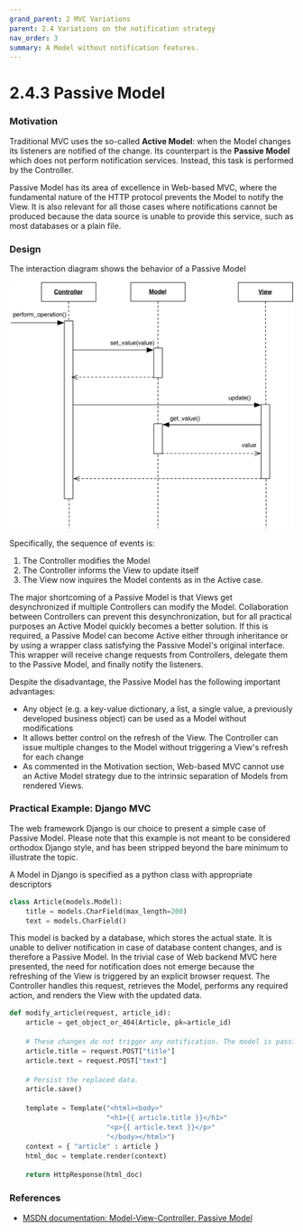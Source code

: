 ```yaml
---
grand_parent: 2 MVC Variations
parent: 2.4 Variations on the notification strategy
nav_order: 3
summary: A Model without notification features.
---
```

# 2.4.3 Passive Model

### Motivation

Traditional MVC uses the so-called **Active Model**: when the Model changes its
listeners are notified of the change. Its counterpart is the **Passive Model**
which does not perform notification services. Instead, this task is performed
by the Controller.

Passive Model has its area of excellence in Web-based MVC, where the
fundamental nature of the HTTP protocol prevents the Model to 
notify the View. It is also relevant for all those cases where notifications 
cannot be produced because the data source is unable to provide this service,
such as most databases or a plain file.

### Design

The interaction diagram shows the behavior of a Passive Model

<p align="center">
    <img src="images/passive_model/passive_model.png" />
</p>

Specifically, the sequence of events is:

1. The Controller modifies the Model
2. The Controller informs the View to update itself
3. The View now inquires the Model contents as in the Active case.

The major shortcoming of a Passive Model is that Views get desynchronized
if multiple Controllers can modify the Model. Collaboration between Controllers
can prevent this desynchronization, but for all practical purposes an Active
Model quickly becomes a better solution. If this is required, a Passive Model
can become Active either through inheritance or by using a wrapper class
satisfying the Passive Model's original interface. This wrapper will receive
change requests from Controllers, delegate them to the Passive Model, and
finally notify the listeners. 

Despite the disadvantage, the Passive Model has the following important advantages: 

- Any object (e.g. a key-value dictionary, a list, a single value, a previously
  developed business object) can be used as a Model without modifications
- It allows better control on the refresh of the View. The Controller
  can issue multiple changes to the Model without triggering a View's refresh 
  for each change
- As commented in the Motivation section, Web-based MVC cannot use an 
  Active Model strategy due to the intrinsic separation of Models from 
  rendered Views.

### Practical Example: Django MVC

The web framework Django is our choice to present a simple case of Passive
Model. Please note that this example is not meant to be considered orthodox
Django style, and has been stripped beyond the bare minimum to illustrate 
the topic.

A Model in Django is specified as a python class with appropriate descriptors

```python
class Article(models.Model):
    title = models.CharField(max_length=200)
    text = models.CharField()
```

This model is backed by a database, which stores the actual state. It is unable to
deliver notification in case of database content changes, and is therefore a
Passive Model. In the trivial case of Web backend MVC here presented, the need for 
notification does not emerge because the refreshing of the View is triggered
by an explicit browser request. The Controller handles this request,
retrieves the Model, performs any required action, and renders the View with the
updated data.

```python
def modify_article(request, article_id):
    article = get_object_or_404(Article, pk=article_id)

    # These changes do not trigger any notification. The model is passive.
    article.title = request.POST["title"]
    article.text = request.POST["text"]

    # Persist the replaced data.
    article.save()

    template = Template("<html><body>"
                        "<h1>{{ article.title }}</h1>"
                        "<p>{{ article.text }}</p>"
                        "</body></html>")
    context = { "article" : article }
    html_doc = template.render(context)

    return HttpResponse(html_doc)
```

### References

- [MSDN documentation: Model-View-Controller. Passive Model](https://msdn.microsoft.com/en-us/library/ff649643.aspx)
